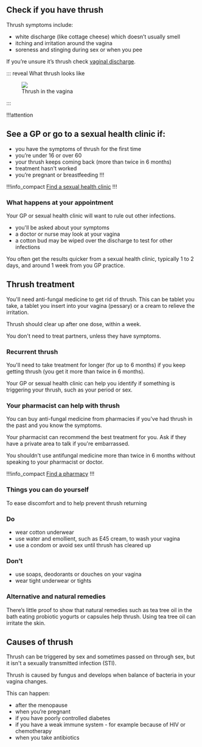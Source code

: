 ## Check if you have thrush

Thrush symptoms include:

*  white discharge (like cottage cheese) which doesn’t usually smell
*  itching and irritation around the vagina
*  soreness and stinging during sex or when you pee

If you’re unsure it’s thrush check [vaginal discharge](/vaginal-discharge/).

::: reveal What thrush looks like
<figure class="card card--full-width">
  <img src="/images/thrush/thrush-women_640.jpg">
  <figcaption class="card__caption">Thrush in the vagina</figcaption>
</figure>
:::

!!!attention
## See a GP or go to a sexual health clinic if:

* you have the symptoms of thrush for the first time
* you’re under 16 or over 60
* your thrush keeps coming back (more than twice in 6 months)
* treatment hasn't worked
* you’re pregnant or breastfeeding
!!!

!!!info_compact
[Find a sexual health clinic](http://www.nhs.uk/service-search/sexual%20health%20services/locationsearch/1847)
!!!

### What happens at your appointment

Your GP or sexual health clinic will want to rule out other infections.  

* you'll be asked about your symptoms
* a doctor or nurse may look at your vagina
* a cotton bud may be wiped over the discharge to test for other infections

You often get the results quicker from a sexual health clinic, typically 1 to 2 days, and around 1 week from you GP practice. 


## Thrush treatment

You'll need anti-fungal medicine to get rid of thrush. This can be tablet you take, a tablet you insert into your vagina (pessary) or a cream to relieve the irritation. 

Thrush should clear up after one dose, within a week. 

You don't need to treat partners, unless they have symptoms. 

### Recurrent thrush

You'll need to take treatment for longer (for up to 6 months) if you keep getting thrush (you get it more than twice in 6 months).  

Your GP or sexual health clinic can help you identify if something is triggering your thrush, such as your period or sex. 

### Your pharmacist can help with thrush

You can buy anti-fungal medicine from pharmacies if you've had thrush in the past and you know the symptoms.  

Your pharmacist can recommend the best treatment for you.  Ask if they have a private area to talk if you're embarrassed.

You shouldn't use antifungal medicine more than twice in 6 months without speaking to your pharmacist or doctor. 

!!!info_compact
[Find a pharmacy](http//beta.nhs.uk/finders/find-help)
!!!

### Things you can do yourself

To ease discomfort and to help prevent thrush returning

<section class="panel panel--binary">
  <article class="panel__column">
    <div class="panel__content">
      <h3>Do</h3>
      <ul class="list--check">
        <li>wear cotton underwear</a></li>
        <li>use water and emollient, such as E45 cream, to wash your vagina</li>
        <li>use a condom or avoid sex until thrush has cleared up</li>
      </ul>
    </div>
  </article>
  <article class="panel__column">
    <div class="panel__content">
      <h3>Don’t</h3>
      <ul class="list--cross">
        <li>use soaps, deodorants or douches on your vagina</li>
        <li>wear tight underwear or tights</li>
      </ul>
    </div>
  </article>
</section>

### Alternative and natural remedies

There’s little proof to show that natural remedies such as tea tree oil in the bath eating probiotic yogurts or capsules help thrush. Using tea tree oil can irritate the skin. 

## Causes of thrush

Thrush can be triggered by sex and sometimes passed on through sex, but it isn't a sexually transmitted infection (STI).

Thrush is caused by fungus and develops when balance of bacteria in your vagina changes. 

This can happen: 

* after the menopause
* when you’re pregnant
* if you have poorly controlled diabetes
* if you have a weak immune system - for example because of HIV or chemotherapy
* when you take antibiotics